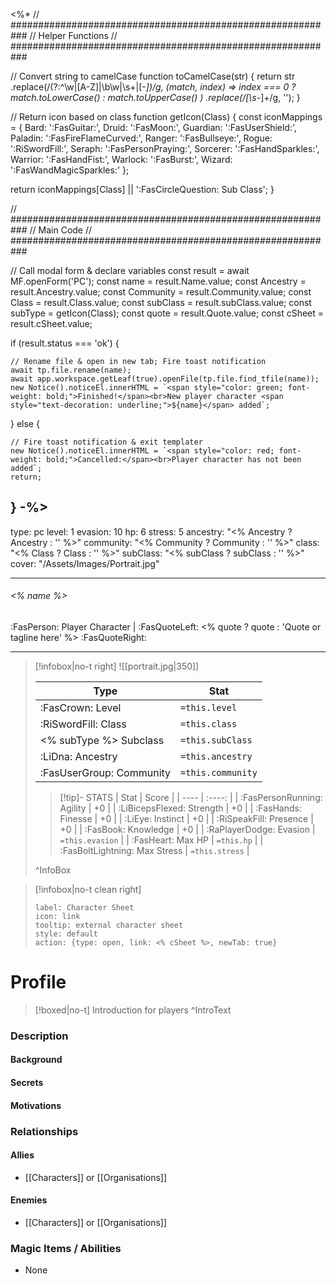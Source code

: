 <%*
// ###########################################################
//                       Helper Functions
// ###########################################################

// Convert string to camelCase
function toCamelCase(str) {
  return str
    .replace(/(?:^\w|[A-Z]|\b\w|\s+|[-_])/g, (match, index) =>
      index === 0 ? match.toLowerCase() : match.toUpperCase()
    )
    .replace(/[\s-_]+/g, '');
}

// Return icon based on class
function getIcon(Class) {
  const iconMappings = {
    Bard: ':FasGuitar:',
    Druid: ':FasMoon:',
    Guardian: ':FasUserShield:',
    Paladin: ':FasFireFlameCurved:',
    Ranger: ':FasBullseye:',
    Rogue: ':RiSwordFill:',
    Seraph: ':FasPersonPraying:',
    Sorcerer: ':FasHandSparkles:',
    Warrior: ':FasHandFist:',
    Warlock: ':FasBurst:',
    Wizard: ':FasWandMagicSparkles:'
  };

  return iconMappings[Class] || ':FasCircleQuestion: Sub Class';
}

// ###########################################################
//                         Main Code
// ###########################################################

// Call modal form & declare variables
const result = await MF.openForm('PC');
const name = result.Name.value;
const Ancestry = result.Ancestry.value;
const Community = result.Community.value;
const Class = result.Class.value;
const subClass = result.subClass.value;
const subType = getIcon(Class);
const quote = result.Quote.value;
const cSheet = result.cSheet.value;

if (result.status === 'ok') {

    // Rename file & open in new tab; Fire toast notification
    await tp.file.rename(name);
    await app.workspace.getLeaf(true).openFile(tp.file.find_tfile(name));
    new Notice().noticeEl.innerHTML = `<span style="color: green; font-weight: bold;">Finished!</span><br>New player character <span style="text-decoration: underline;">${name}</span> added`;

} else {

    // Fire toast notification & exit templater
    new Notice().noticeEl.innerHTML = `<span style="color: red; font-weight: bold;">Cancelled:</span><br>Player character has not been added`;
    return;
}
-%>
---
type: pc
level: 1
evasion: 10
hp: 6
stress: 5
ancestry: "<% Ancestry ? Ancestry : '' %>"
community: "<% Community ? Community : '' %>"
class: "<% Class ? Class : '' %>"
subClass: "<% subClass ? subClass : '' %>"
cover: "/Assets/Images/Portrait.jpg"

---

###### <% name %>
:FasPerson: Player Character | :FasQuoteLeft: <% quote ? quote : 'Quote or tagline here' %> :FasQuoteRight:
___
> [!infobox|no-t right]
> ![[portrait.jpg|350]]
>
> | Type | Stat |
> | ---- | ---- |
> | :FasCrown: Level   | `=this.level` |
> | :RiSwordFill: Class |  `=this.class` |
> | <% subType %> Subclass |  `=this.subClass`|
> |  :LiDna: Ancestry |  `=this.ancestry`|
> |  :FasUserGroup: Community |  `=this.community`|
> 
>> [!tip]- STATS
>> | Stat | Score |
>> | ---- | :----: |
>> | :FasPersonRunning: Agility | +0 |
>> | :LiBicepsFlexed: Strength | +0 |
>> | :FasHands: Finesse | +0 |
>> | :LiEye: Instinct | +0 |
>> | :RiSpeakFill: Presence | +0 |
>> | :FasBook: Knowledge | +0 |
>> | :RaPlayerDodge: Evasion | `=this.evasion` |
>> | :FasHeart: Max HP | `=this.hp` |
>> | :FasBoltLightning: Max Stress | `=this.stress` |
>
>^InfoBox

> [!infobox|no-t clean right]
> ```meta-bind-button
> label: Character Sheet
> icon: link
> tooltip: external character sheet
> style: default
> action: {type: open, link: <% cSheet %>, newTab: true}
> ```

# Profile

> [!boxed|no-t]
> Introduction for players
>^IntroText
	
### Description

#### Background

#### Secrets

#### Motivations 

### Relationships

#### Allies
- [[Characters]] or [[Organisations]]

#### Enemies
- [[Characters]] or [[Organisations]]

### Magic Items / Abilities
- None
